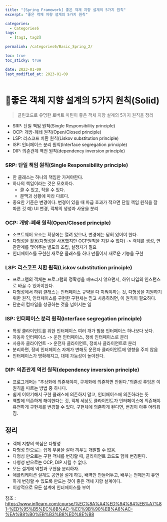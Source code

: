 ```yaml
---
title: "[Spring Framework] 좋은 객체 지향 설계의 5가지 원칙"
excerpt: "좋은 객체 지향 설계의 5가지 원칙"

categories:
  - Categories6
tags:
  - [tag1, tag2]

permalink: /categories6/Basic_Spring_2/

toc: true
toc_sticky: true

date: 2023-01-09
last_modified_at: 2023-01-09
---
```

# 🦥좋은 객체 지향 설계의 5가지 원칙(Solid)
> 클린코드로 유명한 로버트 마틴이 좋은 객체 지향 설계의 5가지 원칙을 정리
- SRP: 단일 책임 원칙(Single Responsibility principle)
- OCP: 개방-폐쇄 원칙(Open/Closed principle)
- LSP: 리스코프 치환 원칙(Liskov substitution principle)
- ISP: 인터페이스 분리 원칙(Interface segregation principle)
- DIP: 의존관계 역전 원칙(dependency inversion principle)

### SRP: 단일 책임 원칙(Single Responsibility principle)
- 한 클래스는 하나의 책임만 가져야한다.
- 하나의 책임이라는 것은 모호하다.
  - 클 수 있고, 작을 수 있다.
  - 문맥과 상황에 따라 다르다.
- 중요한 기준은 변경이다. 변경이 있을 때 파급 효과가 적으면 단일 책임 원칙을 잘 따른 것
예) UI 변경, 객체의 생성과 사용을 분리


### OCP: 개방-폐쇄 원칙(Open/Closed principle)
- 소프트웨어 요소는 확장에는 열려 있으나, 변경에는 닫혀 있어야 한다.
- 다형성을 활용(다형성을 사용했지만 OCP원칙을 지킬 수 없다) -> 객체를 생성, 연관관계를 맺어주는 별도의 조립, 설정자가 필요 
- 인터페이스를 구현한 새로운 클래스를 하나 만들어서 새로운 기능을 구현

### LSP: 리스코프 치환 원칙(Liskov substitution principle)
- 프로그램의 객체는 프로그램의 정확성을 깨뜨리지 않으면서, 하위 타입의 인스턴스로 바꿀 수 있어야한다.
- 다형성에서 하위 클래스는 인터페이스 규약을 다 지켜야하는 것, 다형성을 지원하기 위한 원칙, 인터페이스를 구현한 구현체는 믿고 사용하려면, 이 원칙이 필요하다.
- 단순히 컴파일을 성공하는 것을 넘어서는 일

### ISP: 인터페이스 분리 원칙(Interface segregation principle)
- 특정 클라이언트를 위한 인터페이스 여러 개가 범용 인터페이스 하나보다 낫다.
- 자동차 인터페이스 -> 운전 인터페이스, 정비 인터페이스로 분리
- 사용자 클라이언트 -> 운전자 클라이언트, 정비사 클라이언트로 분리
- 분리하면, 정비 인터페이스 자체가 변해도 운전자 클라이언트에 영향을 주지 않음
- 인터페이스가 명확해지고, 대체 가능성이 높아진다.

### DIP: 의존관계 역전 원칙(dependency inversion principle)
- 프로그래머는 "추상화에 의존해야지, 구체화에 의존하면 안된다."의존성 주임은 이 원칙을 따르는 방법 중 하나다.
- 쉽게 이야기해서 구현 클래스에 의존하지 말고, 인터페이스에 의존하라는 뜻
- 역할에 의존하게 해야한다는 것, 객체 세상도 클라이언트가 인터페이스에 의존해야 유연하게 구현체를 변경할 수 있다. 구현체에 의존하게 된다면, 변경이 아주 어려워짐.


## 정리
- 객체 지향의 핵심은 다형성
- 다형성 만으로는 쉽게 부품을 갈아 끼우듯 개발할 수 없음.
- 다형성 만으로는 구현 객체를 변경할 때, 클라이언트 코드도 함께 변경된다.
- 다형성 만으로는 OCP, DIP 지킬 수 없다.
- 모든 설계에 역할과 구현을 분리하자.
- 애플리케이션 설계도 공연을 설계 하듯, 배역만 만들어두고, 배우는 언제든지 유연하게 변경할 수 있도록 만드는 것이 좋은 객체 지향 설계이다.
- 이상적으로 모든 설계에 인터페이스를 부여

참조 : https://www.inflearn.com/course/%EC%8A%A4%ED%94%84%EB%A7%81-%ED%95%B5%EC%8B%AC-%EC%9B%90%EB%A6%AC-%EA%B8%B0%EB%B3%B8%ED%8E%B8
